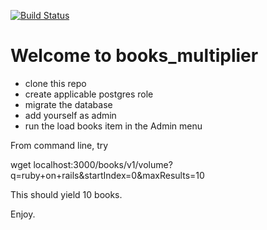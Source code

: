 [![Build Status](https://travis-ci.org/ruurd/books_multiplier.png)](https://travis-ci.org/ruurd/books_multiplier)
# Welcome to books_multiplier

- clone this repo
- create applicable  postgres role
- migrate the database
- add yourself as admin
- run the load books item in the Admin menu

From command line, try
 
 wget localhost:3000/books/v1/volume?q=ruby+on+rails&startIndex=0&maxResults=10

This should yield 10 books.

Enjoy.
